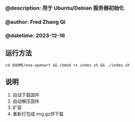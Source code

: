 ### @description: 用于 Ubuntu/Debian 服务器初始化

### @author: Fred Zhang Qi

### @datetime: 2023-12-16

## 运行方法

`cd $HOME/one-openwrt && chmod +x index.sh && ./index.sh`

## 说明

1. 自动下载固件
2. 自动解压固件
3. 扩容
4. 重新打包成 img.gz供下载